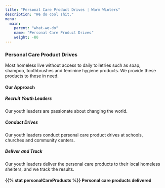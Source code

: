 ```yaml
---
title: "Personal Care Product Drives | Warm Winters"
description: "We do cool shit."
menu:
  main:
    parent: "what-we-do"
    name: "Personal Care Product Drives"
    weight: -80
---
```


<h3>Personal Care Product Drives</h3>

<p class="intro-text">Most homeless live without access to daily toiletries such as soap, shampoo, toothbrushes and feminine hygiene products. We provide these products to those in need.</p>

<h4>Our Approach</h4>

<div class="our-approach">
  <div>
    <h5>Recruit Youth Leaders</h5>
    <p>Our youth leaders are passionate about changing the world.</p>
    <h5>Conduct Drives</h5>
    <p>Our youth leaders conduct personal care product drives at schools, churches and community centers.</p>
    <h5>Deliver and Track</h5>
    <p>Our youth leaders deliver the personal care products to their local homeless shelters, and we track the results.</p>
  </div>
  <div style="background-image: url('/img/personal-care-product-drives.jpg')"></div>
</div>

<div class="big-stat">
  <h4><span>{{% stat personalCareProducts %}}</span> Personal care products delivered</h4>
</div>

